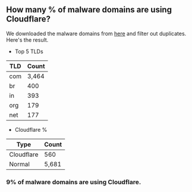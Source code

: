 ## How many % of malware domains are using Cloudflare?


We downloaded the malware domains from [here](https://urlhaus.abuse.ch) and filter out duplicates.
Here's the result.


[//]: # (start replacement)


- Top 5 TLDs

| TLD | Count |
| --- | --- |
| com | 3,464 |
| br | 400 |
| in | 393 |
| org | 179 |
| net | 177 |


- Cloudflare %

| Type | Count |
| --- | --- |
| Cloudflare | 560 |
| Normal | 5,681 |


### 9% of malware domains are using Cloudflare.